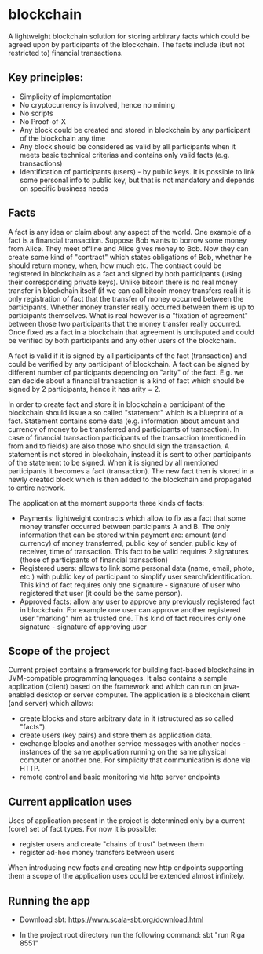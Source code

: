 # blockchain

A lightweight blockchain solution for storing arbitrary facts which could be agreed upon by participants of the blockchain.
The facts include (but not restricted to) financial transactions.

## Key principles:

- Simplicity of implementation
- No cryptocurrency is involved, hence no mining
- No scripts
- No Proof-of-X
- Any block could be created and stored in blockchain by any participant of the blockchain any time
- Any block should be considered as valid by all participants when it meets basic technical criterias and contains only valid facts (e.g. transactions)
- Identification of participants (users) - by public keys. It is possible to link some personal info to public key, but that is not mandatory and depends on specific business needs

## Facts

A fact is any idea or claim about any aspect of the world. One example of a fact is a financial transaction. 
Suppose Bob wants to borrow some money from Alice. They meet offline and Alice gives money to Bob. Now they can create some kind of "contract" which states obligations of Bob, whether he should return money, when, how much etc. The contract could be registered in blockchain as a fact and signed by both participants (using their corresponding private keys). Unlike bitcoin there is no real money transfer in blockchain itself (if we can call bitcoin money transfers real) it is only registration of fact that the transfer of money occurred between the participants. Whether money transfer really occurred between them is up to participants themselves. What is real however is a "fixation of agreement" between those two participants that the money transfer really occurred. Once fixed as a fact in a blockchain that agreement is undisputed and could be verified by both participants and any other users of the blockchain.

A fact is valid if it is signed by all participants of the fact (transaction) and could be verified by any participant of blockchain. A fact can be signed by different number of participants depending on "arity" of the fact. E.g. we can decide about a financial transaction is a kind of fact which should be signed by 2 participants, hence it has arity = 2.

In order to create fact and store it in blockchain a participant of the blockchain should issue a so called "statement" which is a blueprint of a fact. Statement contains some data (e.g. information about amount and currency of money to be transferred and participants of transaction). In case of financial transaction participants of the transaction (mentioned in from and to fields) are also those who should sign the transaction. A statement is not stored in blockchain, instead it is sent to other participants of the statement to be signed. When it is signed by all mentioned participants it becomes a fact (transaction). The new fact then is stored in a newly created block which is then added to the blockchain and propagated to entire network.

The application at the moment supports three kinds of facts:
- Payments: lightweight contracts which allow to fix as a fact that some money transfer occurred between participants A and B. The only information that can be stored within payment are: amount (and currency) of money transferred, public key of sender, public key of receiver, time of transaction. This fact to be valid requires 2 signatures (those of participants of financial transaction)
- Registered users: allows to link some personal data (name, email, photo, etc.) with public key of participant to simplify user search/identification. This kind of fact requires only one signature - signature of user who registered that user (it could be the same person).
- Approved facts: allow any user to approve any previously registered fact in blockchain. For example one user can approve another registered user "marking" him as trusted one. This kind of fact requires only one signature - signature of approving user

## Scope of the project

Current project contains a framework for building fact-based blockchains in JVM-compatible programming languages.
It also contains a sample application (client) based on the framework and which can run on java-enabled desktop or server computer. The application is a blockchain client (and server) which allows:
- create blocks and store arbitrary data in it (structured as so called "facts").
- create users (key pairs) and store them as application data.
- exchange blocks and another service messages with another nodes - instances of the same application running on the same physical computer or another one. For simplicity that communication is done via HTTP.
- remote control and basic monitoring via http server endpoints

## Current application uses

Uses of application present in the project is determined only by a current (core) set of fact types. 
For now it is possible:
- register users and create "chains of trust" between them
- register ad-hoc money transfers between users

When introducing new facts and creating new http endpoints supporting them a scope of the application uses could be extended almost infinitely.

## Running the app

- Download sbt:
https://www.scala-sbt.org/download.html

- In the project root directory run the following command:
sbt "run Riga 8551"


